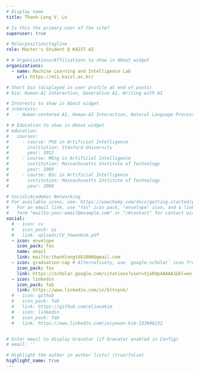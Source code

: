 ```yaml
---
# Display name
title: Thanh-Long V. Le

# Is this the primary user of the site?
superuser: true

# Role/position/tagline
role: Master's Student @ KAIST AI

# # Organizations/Affiliations to show in About widget
organizations:
  - name: Machine Learning and Intelligence Lab
    url: https://mli.kaist.ac.kr/

# Short bio (displayed in user profile at end of posts)
# bio: Human-AI Interaction, Generative AI, Writing with AI

# Interests to show in About widget
# interests:
#   - Human-centered AI, Human-AI Interaction, Natural Language Processing

# # Education to show in About widget
# education:
#   courses:
#     - course: PhD in Artificial Intelligence
#       institution: Stanford University
#       year: 2012
#     - course: MEng in Artificial Intelligence
#       institution: Massachusetts Institute of Technology
#       year: 2009
#     - course: BSc in Artificial Intelligence
#       institution: Massachusetts Institute of Technology
#       year: 2008

# Social/Academic Networking
# For available icons, see: https://wowchemy.com/docs/getting-started/page-builder/#icons
#   For an email link, use "fas" icon pack, "envelope" icon, and a link in the
#   form "mailto:your-email@example.com" or "/#contact" for contact widget.
social:    
  # - icon: cv
  #   icon_pack: ai
  #   link: uploads/CV_YewonKim.pdf
  - icon: envelope
    icon_pack: fas
    name: email
    link: mailto:thanhlongtdk2000@gmail.com
  - icon: graduation-cap # Alternatively, use `google-scholar` icon from `ai` icon pack
    icon_pack: fas
    link: https://scholar.google.com/citations?user=XjoR4p4AAAAJ&hl=en
  - icon: linkedin
    icon_pack: fab
    link: https://www.linkedin.com/in/bltnynk/
  # - icon: github
  #   icon_pack: fab
  #   link: https://github.com/elianakim
  # - icon: linkedin
  #   icon_pack: fab
  #   link: https://www.linkedin.com/in/yewon-kim-133046232


# Enter email to display Gravatar (if Gravatar enabled in Config)
# email: ''

# Highlight the author in author lists? (true/false)
highlight_name: true
---
```

